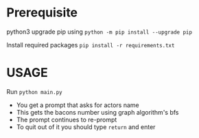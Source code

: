 # Prerequisite

python3
upgrade pip using
`python -m pip install --upgrade pip`

Install required packages
`pip install -r requirements.txt`



# USAGE

Run
`python main.py`

* You get a prompt that asks for actors name
* This gets the bacons number using graph algorithm's bfs
* The prompt continues to re-prompt
* To quit out of it you should type `return` and enter


